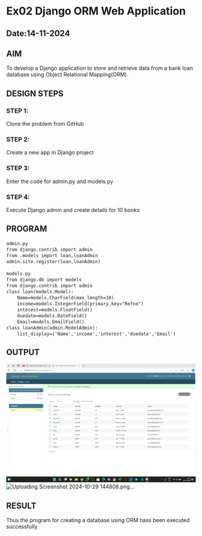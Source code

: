# Ex02 Django ORM Web Application
## Date:14-11-2024

## AIM
To develop a Django application to store and retrieve data from a bank loan database using Object Relational Mapping(ORM).

## DESIGN STEPS

### STEP 1:
Clone the problem from GitHub

### STEP 2:
Create a new app in Django project

### STEP 3:
Enter the code for admin.py and models.py

### STEP 4:
Execute Django admin and create details for 10 books

## PROGRAM
```
admin.py
from django.contrib import admin
from .models import loan,loanAdmin
admin.site.register(loan,loanAdmin)

models.py
from django.db import models    
from django.contrib import admin
class loan(models.Model):
	Name=models.CharField(max_length=10)
	income=models.IntegerField(primary_key="Refno")
	interest=models.FloatField()
	duedate=models.DateField()
	Email=models.EmailField()
class loanAdmin(admin.ModelAdmin):
	list_display=('Name','income','interest','duedate','Email')

```


## OUTPUT

![alt text](<Screenshot 2024-10-28 144654.png>)
![Uploading Screenshot 2024-10-29 144808.png…]()


## RESULT
Thus the program for creating a database using ORM hass been executed successfully

